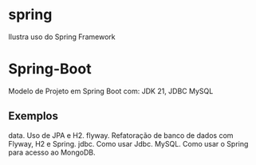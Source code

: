 # spring
Ilustra uso do Spring Framework

# Spring-Boot
Modelo de Projeto em Spring Boot com: JDK 21, JDBC MySQL

## Exemplos
data. Uso de JPA e H2.
flyway. Refatoração de banco de dados com Flyway, H2 e Spring.
jdbc. Como usar Jdbc.
MySQL. Como usar o Spring para acesso ao MongoDB.
